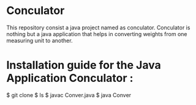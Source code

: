 # Conculator
This repository consist a java project named as conculator. Conculator is nothing but a java application that helps in converting weights from one measuring unit to another.

# Installation guide for the Java Application Conculator :
$ git clone 
$ ls
$ javac Conver.java
$ java Conver

